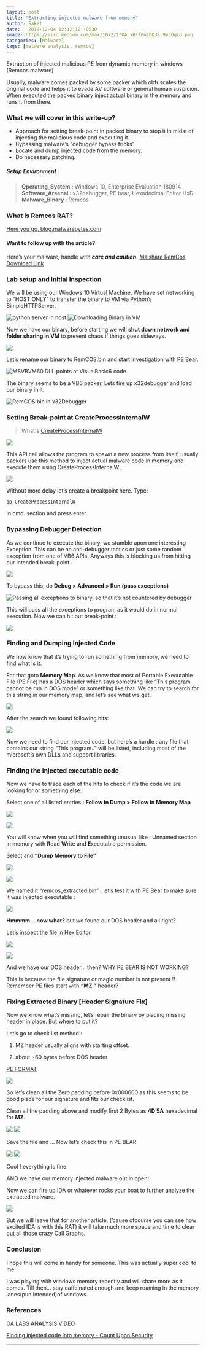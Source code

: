 ```yaml
---
layout: post
title: "Extracting injected malware from memory"
author: Saket
date:   2019-12-04 12:12:12 +0530
image: https://miro.medium.com/max/1072/1*OA_xBTt0ojDD3i_9yLOqlQ.png
categories: [Malware]
tags: [malware analysis, remcos]
---
```


<div class="message">
Extraction of injected malicious PE from dynamic memory in windows (Remcos malware)
</div>

Usually, malware comes packed by some packer which obfuscates the original code and helps it to evade AV software or general human suspicion. When executed the packed binary inject actual binary in the memory and runs it from there.
<!--more-->
### What we will cover in this write-up?

* Approach for setting break-point in packed binary to stop it in midst of injecting the malicious code and executing it.
* Bypassing malware’s "debugger bypass tricks"
* Locate and dump injected code from the memory.
* Do necessary patching.

##### Setup Environment :

> **Operating_System :** Windows 10, Enterprise Evaluation 180914 
> **Software_Arsenal :** x32debugger, PE bear, Hexadecimal Editor HxD 
> **Malware_Binary :** Remcos

### What is Remcos RAT?

[Here you go, blog.malwarebytes.com](https://blog.malwarebytes.com/detections/trojan-remcos/)

#### Want to follow up with the article?

Here’s your malware, handle with ***care and caution.***
[Malshare RemCos Download Link](https://malshare.com/sample.php?action=detail&hash=15fdc5c025e9d1645df07110c455aa09)

### Lab setup and Initial Inspection

We will be using our Windows 10 Virtual Machine. We have set networking to “HOST ONLY” to transfer the binary to VM via Python’s SimpleHTTPServer.

![](https://miro.medium.com/max/1400/1*diqgBrGTPCwzjJGAYxFbxA.png "python server in host")
![](https://miro.medium.com/max/1400/1*mdrm2R22TaYYN2yLXMzyYA.png "Downloading Binary in VM")

Now we have our binary, before starting we will **shut down network and folder sharing in VM** to prevent chaos if things goes sideways.

![](https://miro.medium.com/max/1400/1*E4-CrEFvjonmBBkqG3FyJA.png)

Let’s rename our binary to RemCOS.bin and start investigation with PE Bear.

![](https://miro.medium.com/max/1400/1*B_E8ArBPGcNpJ5LmcLQINw.png "MSVBVM60.DLL points at VisualBasic6 code")

The binary seems to be a VB6 packer. Lets fire up x32debugger and load our binary in it.

![](https://miro.medium.com/max/2000/1*S7TM3SyUNdhvGnroDUBlXA.png "RemCOS.bin in x32Debugger")


### Setting Break-point at CreateProcessInternalW

> What's [CreateProcessInternalW](https://attack.mitre.org/techniques/T1106/)

![](https://miro.medium.com/max/1400/1*PUH4ZBp2sxWhY0ax97dp7A.png)

This API call allows the program to spawn a new process from itself, usually packers use this method to inject actual malware code in memory and execute them using CreateProcessInternalW.

![](https://miro.medium.com/max/258/1*xCiuR-I0wHS5qbrCmUN48Q.png)

Without more delay let’s create a breakpoint here. Type:

`bp CreateProcessInternalW`

In cmd. section and press enter.

### Bypassing Debugger Detection

As we continue to execute the binary, we stumble upon one interesting Exception. This can be an anti-debugger tactics or just some random exception from one of VB6 APIs. Anyways this is blocking us from hitting our intended break-point.

![](https://miro.medium.com/max/1072/1*OA_xBTt0ojDD3i_9yLOqlQ.png)

To bypass this, do **Debug > Advanced > Run (pass exceptions)**

![](https://miro.medium.com/max/1400/1*KZkkxfJU9hdxrum5iqNn-w.png "Passing all exceptions to binary, so that it’s not countered by debugger")

This will pass all the exceptions to program as it would do in normal execution. Now we can hit out break-point :

![](https://miro.medium.com/max/858/1*OsKEWja66BL5PRHLjOTbiw.png)

### Finding and Dumping Injected Code

We now know that it’s trying to run something from memory, we need to find what is it.

For that goto **Memory Map**. As we know that most of Portable Executable File (PE File) has a DOS header which says something like “This program cannot be run in DOS mode” or something like that. We can try to search for this string in our memory map, and let’s see what we get.

![](https://miro.medium.com/max/1400/1*1r1K9JRiYafo3vrMV3RL1Q.png)

After the search we found following hits:

![](https://miro.medium.com/max/2000/1*daYJlZpCbuRPdoiXwWW0xg.png)

Now we need to find our injected code, but here’s a hurdle : any file that contains our string “This program..” will be listed, including most of the microsoft’s own DLLs and support libraries.


### Finding the injected executable code

Now we have to trace each of the hits to check if it’s the code we are looking for or something else.

Select one of all listed entries : **Follow in Dump > Follow in Memory Map**

![](https://miro.medium.com/max/1400/1*Afh9hdo_TOMPeep1mpWYag.png)

![](https://miro.medium.com/max/1306/1*pF2iREtDJ8GHkIqwLvbykQ.png)

You will know when you will find something unusual like : Unnamed section in memory with **R**ead **W**rite and **E**xecutable permission.

Select and **“Dump Memory to File”**

![](https://miro.medium.com/max/1200/1*pjOOoq-wN6tIJEzDELYmFg.png)

![](https://miro.medium.com/max/1400/1*rKmW9wXkluX-nOOEYnCbTg.png)

We named it “remcos_extracted.bin” , let’s test it with PE Bear to make sure it was injected executable :

![](https://miro.medium.com/max/1400/1*AOa9LeBVpq7ClPjPUDauxA.png)

**Hmmmm… now what?** but we found our DOS header and all right?

Let’s inspect the file in Hex Editor

![](https://miro.medium.com/max/1400/1*0ipjycn3vKmR1FwMxK8Uhw.png)

![](https://miro.medium.com/max/1400/1*bLprdOz8P0UyZibX4SfNFw.png)

And we have our DOS header… then? WHY PE BEAR IS NOT WORKING?

This is because the file signature or magic number is not present !! Remember PE files start with **“MZ.”** header?


### Fixing Extracted Binary [Header Signature Fix]

Now we know what’s missing, let’s repair the binary by placing missing header in place. But where to put it?

Let’s go to check list method :

1. MZ header usually aligns with starting offset.

2. about ~60 bytes before DOS header

[PE FORMAT ](https://i.stack.imgur.com/0DdKh.png)

![](https://miro.medium.com/max/1400/1*PrBFxUXOvFotdMmVuhz-Fw.png)

So let’s clean all the Zero padding before 0x000600 as this seems to be good place for our signature and fits our checklist.

Clean all the padding above and modify first 2 Bytes as **4D 5A** hexadecimal for **MZ**.

![](https://miro.medium.com/max/1400/1*xng5ZjsiO9CorNTfNSw6qA.png)
![](https://miro.medium.com/max/1400/1*oWvk1kbCDw4f-RG2thpt7g.png)

Save the file and … Now let’s check this in PE BEAR

![](https://miro.medium.com/max/1400/1*d9FEHk3tvzF-SKjdp9qibg.png)
![](https://miro.medium.com/max/1400/1*lYxvu0zotmOzAAkD1BAcVw.png)

Cool ! everything is fine.

AND we have our memory injected malware out in open!

Now we can fire up IDA or whatever rocks your boat to further analyze the extracted malware.

![](https://miro.medium.com/max/2000/1*RVcQFMYOL7U7Vb0uyx2rjw.png)

But we will leave that for another article, (’cause ofcourse you can see how excited IDA is with this RAT) it will take much more space and time to clear out all those crazy Call Graphs.

### Conclusion

I hope this will come in handy for someone. This was actually super cool to me.

I was playing with windows memory recently and will share more as it comes. Till then… stay caffeinated enough and keep roaming in the memory lanes(pun intended)of windows.

### References

[OA LABS ANALYSIS VIDEO](https://youtu.be/DIH4SvKuktM)

[Finding injected code into memory - Count Upon Security](https://countuponsecurity.com/tag/finding-injected-code-into-memory/)


---
